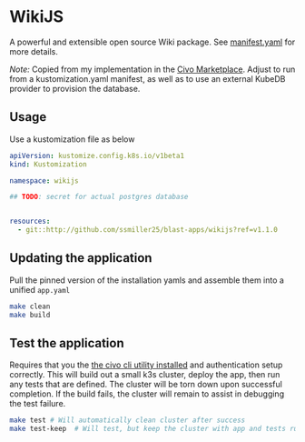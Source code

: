 # WikiJS

A powerful and extensible open source Wiki package.  See [manifest.yaml](manifest.yaml) for more details.

*Note:* Copied from my implementation in the [Civo Marketplace](https://github.com/civo/kubernetes-marketplace).  Adjust to run from a kustomization.yaml manifest, as well as to use an external KubeDB provider to provision the database.

## Usage

Use a kustomization file as below

```yaml
apiVersion: kustomize.config.k8s.io/v1beta1
kind: Kustomization

namespace: wikijs 

## TODO: secret for actual postgres database


resources:
  - git::http://github.com/ssmiller25/blast-apps/wikijs?ref=v1.1.0
```


## Updating the application

Pull the pinned version of the installation yamls and assemble them into a unified `app.yaml`

```sh
make clean
make build
```

## Test the application

Requires that you the [the civo cli utility installed](https://github.com/civo/cli) and authentication setup correctly.  This will build out a small k3s cluster, deploy the app, then run any tests that are defined.  The cluster will be torn down upon successful completion.  If the build fails, the cluster will remain to assist in debugging the test failure.

```sh
make test # Will automatically clean cluster after success
make test-keep  # Will test, but keep the cluster with app and tests running
```


